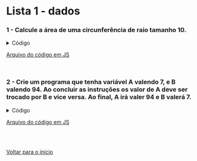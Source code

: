 # Lista 1 - dados

### 1 - Calcule a área de uma circunferência de raio tamanho 10.

<details>
<summary>Código</summary>

```jsx
//Criando função para calculo da área ( PI * raio * raio)
function calculaArea(raio){
    const Pi = Math.PI; // exibe 3.141592653589793
    let area = Pi * raio * raio;
    console.log("A area do circulo é: " + area + "m2");
}

//Determinando o valor do raio da circunferência
let r = 10;

//Chamando a função "calculaArea" e passando "r" como parâmetro 
calculaArea(r);
```

</details>

[Arquivo do código em JS](/Arquivos/C%C3%B3digos/Lista%201.1.js)

<br>

### 2 - Crie um programa que tenha variável A valendo 7, e B valendo 94. Ao concluir as instruções os valor de A deve ser trocado por B e vice versa. Ao final, A irá valer 94 e B valerá 7.

<details>
<summary>Código</summary>

```jsx
//Variáveis com valor default
let a = 7;
let b = 94;

//Imprimindo valores default de a e b
console.log("Valor default de A é: " + a);
console.log("Valor default de B é: " + b);

//Criando variável para executar a troca de valores de a e b e fazendo a troca
let troca;
troca = a;
a = b;
b = troca;

//Imprimindo valores trocados de a e b
console.log("Valor de A trocado: " + a);
console.log("Valor de B trocado: " + b);

//Outra forma de trocar valores sem usar variável "troca" (Nesse caso irá destrocar os valores)
[a, b] = [b, a]

//Mostrando valores destrocados
console.log("Voltando ao default de A " + a);
console.log("Voltando ao default de B " + b);
```

</details>

[Arquivo do código em JS](/Arquivos/C%C3%B3digos/Lista%201.2.js)

<br>

<br>

[Voltar para o inicio](/README.md)